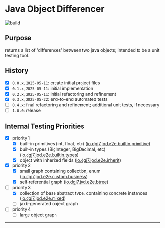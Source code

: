 # Java Object Differencer
![build](https://github.com/dgj7/java-object-differencer/actions/workflows/build.yml/badge.svg)
## Purpose
returns a list of 'differences' between two java objects; intended to be a unit testing tool.

## History
- [x] `0.0.x`, `2025-05-11`: create initial project files
- [x] `0.1.x`, `2025-05-11`: initial implementation
- [x] `0.2.x`, `2025-05-11`: initial refactoring and refinement
- [x] `0.3.x`, `2025-05-22`: end-to-end automated tests
- [ ] `0.4.x`: final refactoring and refinement; additional unit tests, if necessary
- [ ] `1.0.0`: release

## Internal Testing Priorities
- [x] priority 1
  - [x] built-in primitives (int, float, etc) ([io.dgj7.jod.e2e.builtin.primitive](src/test/java/io/dgj7/jod/e2e/builtin/primitive))
  - [x] built-in types (BigInteger, BigDecimal, etc) ([io.dgj7.jod.e2e.builtin.types](src/test/java/io/dgj7/jod/e2e/builtin/types))
  - [x] object with inherited fields ([io.dgj7.jod.e2e.inherit](src/test/java/io/dgj7/jod/e2e/inherit))
- [x] priority 2
  - [x] small graph containing collection, enum ([io.dgj7.jod.e2e.custom.business](src/test/java/io/dgj7/jod/e2e/custom/business))
  - [x] self-referential graph ([io.dgj7.jod.e2e.btree](src/test/java/io/dgj7/jod/e2e/btree))
- [ ] priority 3
  - [x] collection of base abstract type, containing concrete instances ([io.dgj7.jod.e2e.mixed](src/test/java/io/dgj7/jod/e2e/mixed))
  - [ ] jaxb-generated object graph
- [ ] priority 4
  - [ ] large object graph

---
